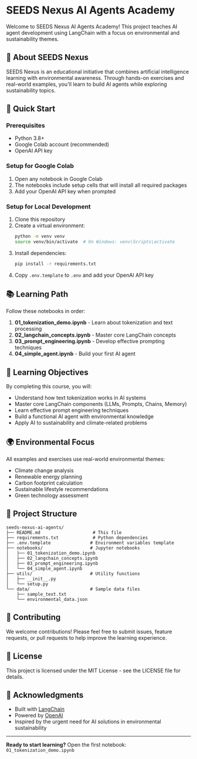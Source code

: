 # SEEDS Nexus AI Agents Academy

Welcome to SEEDS Nexus AI Agents Academy! This project teaches AI agent development using LangChain with a focus on environmental and sustainability themes.

## 🌱 About SEEDS Nexus

SEEDS Nexus is an educational initiative that combines artificial intelligence learning with environmental awareness. Through hands-on exercises and real-world examples, you'll learn to build AI agents while exploring sustainability topics.

## 🚀 Quick Start

### Prerequisites
- Python 3.8+
- Google Colab account (recommended)
- OpenAI API key

### Setup for Google Colab
1. Open any notebook in Google Colab
2. The notebooks include setup cells that will install all required packages
3. Add your OpenAI API key when prompted

### Setup for Local Development
1. Clone this repository
2. Create a virtual environment:
   ```bash
   python -m venv venv
   source venv/bin/activate  # On Windows: venv\Scripts\activate
   ```
3. Install dependencies:
   ```bash
   pip install -r requirements.txt
   ```
4. Copy `.env.template` to `.env` and add your OpenAI API key

## 📚 Learning Path

Follow these notebooks in order:

1. **01_tokenization_demo.ipynb** - Learn about tokenization and text processing
2. **02_langchain_concepts.ipynb** - Master core LangChain concepts
3. **03_prompt_engineering.ipynb** - Develop effective prompting techniques
4. **04_simple_agent.ipynb** - Build your first AI agent

## 🎯 Learning Objectives

By completing this course, you will:
- Understand how text tokenization works in AI systems
- Master core LangChain components (LLMs, Prompts, Chains, Memory)
- Learn effective prompt engineering techniques
- Build a functional AI agent with environmental knowledge
- Apply AI to sustainability and climate-related problems

## 🌍 Environmental Focus

All examples and exercises use real-world environmental themes:
- Climate change analysis
- Renewable energy planning
- Carbon footprint calculation
- Sustainable lifestyle recommendations
- Green technology assessment

## 📁 Project Structure

```
seeds-nexus-ai-agents/
├── README.md                    # This file
├── requirements.txt             # Python dependencies
├── .env.template               # Environment variables template
├── notebooks/                  # Jupyter notebooks
│   ├── 01_tokenization_demo.ipynb
│   ├── 02_langchain_concepts.ipynb
│   ├── 03_prompt_engineering.ipynb
│   └── 04_simple_agent.ipynb
├── utils/                      # Utility functions
│   ├── __init__.py
│   └── setup.py
└── data/                       # Sample data files
    ├── sample_text.txt
    └── environmental_data.json
```

## 🤝 Contributing

We welcome contributions! Please feel free to submit issues, feature requests, or pull requests to help improve the learning experience.

## 📄 License

This project is licensed under the MIT License - see the LICENSE file for details.

## 🌟 Acknowledgments

- Built with [LangChain](https://python.langchain.com/)
- Powered by [OpenAI](https://openai.com/)
- Inspired by the urgent need for AI solutions in environmental sustainability

---

**Ready to start learning?** Open the first notebook: `01_tokenization_demo.ipynb`
